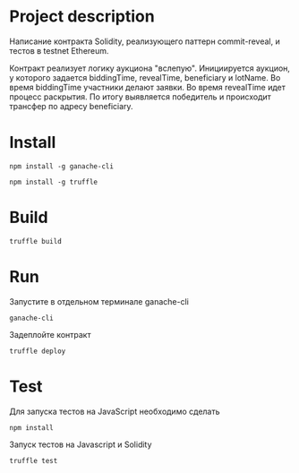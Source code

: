 # **Project description**

Написание контракта Solidity, реализующего паттерн commit-reveal, и тестов в testnet Ethereum.

Контракт реализует логику аукциона "вслепую".
Инициируется аукцион, у которого задается biddingTime, revealTime, beneficiary и lotName.
Во время biddingTime участники делают заявки. 
Во время revealTime идет процесс раскрытия. 
По итогу выявляется победитель и происходит трансфер по адресу beneficiary.

# **Install**

`npm install -g ganache-cli`

`npm install -g truffle`

# **Build**

`truffle build`

# **Run**

Запустите в отдельном терминале ganache-cli

`ganache-cli`

Задеплойте контракт

`truffle deploy`

# **Test**
Для запуска тестов на JavaScript необходимо сделать

`npm install`

Запуск тестов на Javascript и Solidity

`truffle test`